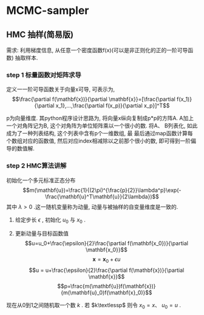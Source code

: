 # MCMC-sampler
## HMC 抽样(简易版)
需求: 利用梯度信息, 从任意一个密度函数f(x)(可以是非正则化的正的一阶可导函数) 抽取样本.

### step 1 标量函数对矩阵求导
定义一一阶可导函数关于向量x可导, 可表示为,
$$\frac{\partial f(\mathbf{x})}{\partial \mathbf{x}}=[\frac{\partial f(x_1)}{\partial x_1},...,\frac{\partial f(x_p)}{\partial x_p}]^T$$

p为向量维度. 其python程序设计思路为, 将向量x纵向复制成p*p的方阵A. A加上一个对角阵记为B, 这个对角阵为单位矩阵乘以一个很小的数. 将A、 B列表化, 如此成为了一种列表结构, 这个列表中含有p个一维数组, 最
最后通过map函数计算每个数组对应的函数值, 然后对应index相减除以之前那个很小的数, 即可得到一阶偏导的数值解.

### step 2 HMC算法讲解
初始化一个多元标准正态分布
$$m(\mathbf{u})=\frac{1}{(2\pi)^{\frac{p}{2}}\lambda^p}\exp(-\frac{\mathbf{u}^T\mathbf{u}}{2\lambda})$$
其中
$\lambda>0$
.这一随机变量称为动量, 动量与被抽样的自变量维度是一致的.
1. 给定步长
$\epsilon$
, 初始化
$u_0$
与
$x_0$
.

2. 更新动量与目标函数值
$$u=u_0+\frac{\epsilon}{2}\frac{\partial f(\mathbf{x_0})}{\partial \mathbf{x_0}}$$
$$\mathbf{x} = \mathbf{x}_0 + \epsilon u$$
$$u = u+\frac{\epsilon}{2}\frac{\partial f(\mathbf{x})}{\partial \mathbf{x}}$$
$$p=\frac{m(\mathbf{u})f(\mathbf{x})}{m(\mathbf{u}_0)f(\mathbf{x}_0)}$$

现在从0到1之间随机取一个数
$k$
. 若
$k\textlessp$
则令
$x_0=x$、
$u_0=u$
.
